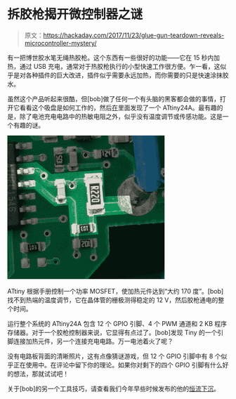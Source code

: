 # 拆胶枪揭开微控制器之谜

> 原文：<https://hackaday.com/2017/11/23/glue-gun-teardown-reveals-microcontroller-mystery/>

有一把博世胶水笔无绳热胶枪。这个东西有一些很好的功能——它在 15 秒内加热，通过 USB 充电，通常对于热胶枪执行的小型快速工作很方便。乍一看，这似乎是对各种插件的巨大改进，插件似乎需要永远加热，而你需要的只是快速涂抹胶水。

虽然这个产品听起来很酷，但[bob]做了任何一个有头脑的黑客都会做的事情，打开它看看这个吸盘是如何工作的，然后[在](http://www.electrobob.com/bosch-glue-pen-teardown/)里面发现了一个 ATtiny24A。最有趣的是，除了电池充电电路中的热敏电阻之外，似乎没有温度调节或传感功能。这是一个有趣的谜。

![](img/2c7c7db9abe0bdcac648bc518b79c338.png)

ATtiny 根据手册控制一个功率 MOSFET，使加热元件达到“大约 170 度”。[bob]找不到热端的温度调节，它在晶体管的栅极测得稳定的 12 V，然后胶枪通电的整个时间。

运行整个系统的 ATtiny24A 包含 12 个 GPIO 引脚、4 个 PWM 通道和 2 KB 程序存储器。对于一个胶枪控制器来说，它显得有点过了。[bob]发现 Tiny 的一个引脚连接加热元件，另一个连接充电电路。万一电池着火了呢？

没有电路板背面的清晰照片，这有点像猜谜游戏，但 12 个 GPIO 引脚中有 8 个似乎正在使用中。在评论中留下你的理论。如果你对剩下的四个 GPIO 引脚有什么好的想法，那就试试吧！

关于[bob]的另一个工具技巧，请查看我们今年早些时候发布的他的[恒流下沉](https://hackaday.com/2017/06/01/current-sink-keeps-the-smoke-in/)。